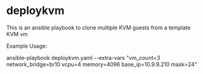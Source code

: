# deploykvm
This is an ansible playbook to clone multiple KVM guests from a template KVM vm


Example Usage:

ansible-playbook deploykvm.yaml --extra-vars "vm_count=3 network_bridge=br10 vcpu=4 memory=4096 base_ip=10.9.9.210 mask=24"

